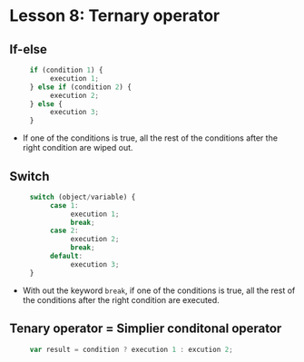 # Lesson 8: Ternary operator

## If-else
```js
     if (condition 1) {
          execution 1;
     } else if (condition 2) {
          execution 2;
     } else {
          execution 3;
     }
```
- If one of the conditions is true, all the rest of the conditions after the right condition are wiped out.

## Switch
```js
     switch (object/variable) {
          case 1:
               execution 1;
               break;
          case 2:
               execution 2;
               break;
          default:
               execution 3;
     }
```
- With out the keyword `break`, if one of the conditions is true, all the rest of the conditions after the right condition are executed.

## Tenary operator = Simplier conditonal operator
```js
     var result = condition ? execution 1 : excution 2;
```